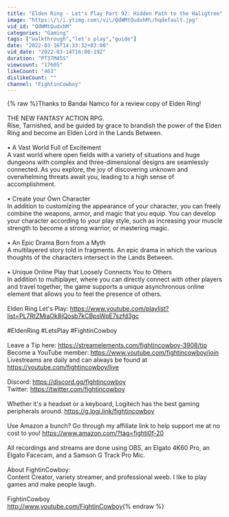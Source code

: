 ```yaml
---
title: "Elden Ring - Let's Play Part 92: Hidden Path to the Haligtree"
image: "https:\/\/i.ytimg.com\/vi\/QdWMtQudxhM\/hqdefault.jpg"
vid_id: "QdWMtQudxhM"
categories: "Gaming"
tags: ["walkthrough","let's play","guide"]
date: "2022-03-16T14:33:32+03:00"
vid_date: "2022-03-14T16:00:19Z"
duration: "PT37M45S"
viewcount: "17605"
likeCount: "463"
dislikeCount: ""
channel: "FightinCowboy"
---
```

{% raw %}Thanks to Bandai Namco for a review copy of Elden Ring!<br /><br />THE NEW FANTASY ACTION RPG.<br />Rise, Tarnished, and be guided by grace to brandish the power of the Elden Ring and become an Elden Lord in the Lands Between.<br /><br />• A Vast World Full of Excitement<br />A vast world where open fields with a variety of situations and huge dungeons with complex and three-dimensional designs are seamlessly connected. As you explore, the joy of discovering unknown and overwhelming threats await you, leading to a high sense of accomplishment.<br /><br />• Create your Own Character<br />In addition to customizing the appearance of your character, you can freely combine the weapons, armor, and magic that you equip. You can develop your character according to your play style, such as increasing your muscle strength to become a strong warrior, or mastering magic.<br /><br />• An Epic Drama Born from a Myth<br />A multilayered story told in fragments. An epic drama in which the various thoughts of the characters intersect in the Lands Between.<br /><br />• Unique Online Play that Loosely Connects You to Others<br />In addition to multiplayer, where you can directly connect with other players and travel together, the game supports a unique asynchronous online element that allows you to feel the presence of others.<br /><br />Elden Ring Let's Play: <a rel="nofollow" target="blank" href="https://www.youtube.com/playlist?list=PL7RtZMiaOk8jQosb7kCBpsWqE7szfd3gc">https://www.youtube.com/playlist?list=PL7RtZMiaOk8jQosb7kCBpsWqE7szfd3gc</a><br /><br />#EldenRing #LetsPlay #FightinCowboy<br /><br />Leave a Tip here: <a rel="nofollow" target="blank" href="https://streamelements.com/fightincowboy-3908/tip">https://streamelements.com/fightincowboy-3908/tip</a><br />Become a YouTube member: <a rel="nofollow" target="blank" href="https://www.youtube.com/fightincowboy/join">https://www.youtube.com/fightincowboy/join</a><br />Livestreams are daily and can always be found at <a rel="nofollow" target="blank" href="https://youtube.com/fightincowboy/live">https://youtube.com/fightincowboy/live</a><br /><br />Discord: <a rel="nofollow" target="blank" href="https://discord.gg/fightincowboy">https://discord.gg/fightincowboy</a><br />Twitter: <a rel="nofollow" target="blank" href="https://twitter.com/fightincowboy">https://twitter.com/fightincowboy</a><br /><br />Whether it's a headset or a keyboard, Logitech has the best gaming peripherals around. <a rel="nofollow" target="blank" href="https://g.logi.link/fightincowboy">https://g.logi.link/fightincowboy</a><br /><br />Use Amazon a bunch? Go through my affiliate link to help support me at no cost to you! <a rel="nofollow" target="blank" href="https://www.amazon.com/?tag=fighti0f-20">https://www.amazon.com/?tag=fighti0f-20</a><br /><br />All recordings and streams are done using OBS, an Elgato 4K60 Pro, an Elgato Facecam, and a Samson G Track Pro Mic.<br /><br />About FightinCowboy:<br />Content Creator, variety streamer, and professional weeb. I like to play games and make people laugh. <br /><br />FightinCowboy<br /><a rel="nofollow" target="blank" href="http://www.youtube.com/FightinCowboy">http://www.youtube.com/FightinCowboy</a>{% endraw %}
